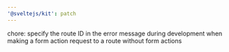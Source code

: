 ```yaml
---
'@sveltejs/kit': patch
---
```


chore: specify the route ID in the error message during development when making a form action request to a route without form actions
